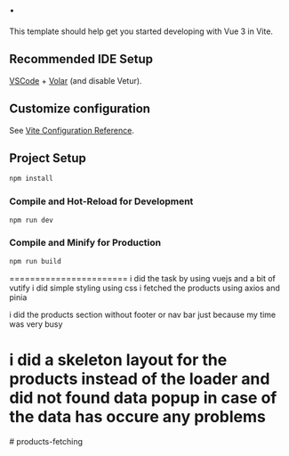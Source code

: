 # .

This template should help get you started developing with Vue 3 in Vite.

## Recommended IDE Setup

[VSCode](https://code.visualstudio.com/) + [Volar](https://marketplace.visualstudio.com/items?itemName=Vue.volar) (and disable Vetur).

## Customize configuration

See [Vite Configuration Reference](https://vite.dev/config/).

## Project Setup

```sh
npm install
```

### Compile and Hot-Reload for Development

```sh
npm run dev
```

### Compile and Minify for Production

```sh
npm run build
```

=======================
i did the task by using vuejs and a bit of vutify
i did simple styling using css
i fetched the products using axios and pinia

i did the products section without footer or nav bar
just because my time was very busy

i did a skeleton layout for the products instead of the loader
and did not found data popup in case of the data has occure any problems
========================
#   p r o d u c t s - f e t c h i n g 
 
 
